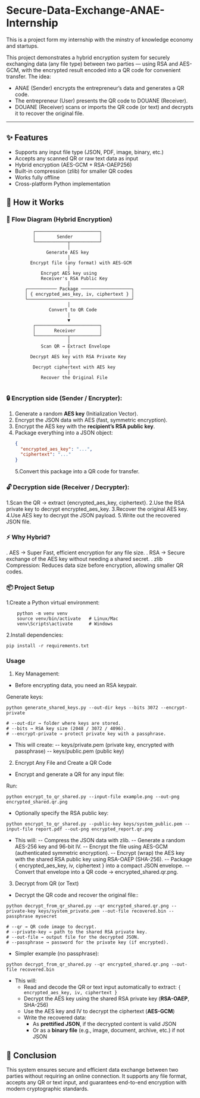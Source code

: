 # Secure-Data-Exchange-ANAE-Internship

This is a project form my internship with the minstry of knowledge economy and startups.

This project demonstrates a hybrid encryption system for securely exchanging data (any file type) between two parties — using RSA and AES-GCM, with the encrypted result encoded into a QR code for convenient transfer.
The idea:

- ANAE (Sender) encrypts the entrepreneur’s data and generates a QR code.
- The entrepreneur (User) presents the QR code to DOUANE (Receiver).
- DOUANE (Receiver) scans or imports the QR code (or text) and decrypts it to recover the original file.

---

## ✨ Features

- Supports any input file type (JSON, PDF, image, binary, etc.)
- Accepts any scanned QR or raw text data as input
- Hybrid encryption (AES-GCM + RSA-OAEP256)
- Built-in compression (zlib) for smaller QR codes
- Works fully offline
- Cross-platform Python implementation

## 🚀 How it Works

### 🔄 Flow Diagram (Hybrid Encryption)

```text
          ┌────────────────────────┐
          │        Sender          │
          └────────────┬───────────┘
                       │
               Generate AES key
                       │
         Encrypt file (any format) with AES-GCM
                       │
             Encrypt AES key using
             Receiver's RSA Public Key
                       │
       ┌─────────── Package ───────────────────┐
       │ { encrypted_aes_key, iv, ciphertext } │
       └───────────────────────────────────────┘
                       │
                Convert to QR Code
                       │
                       ▼
          ┌────────────────────────┐
          │       Receiver         │
          └────────────┬───────────┘
                       │
             Scan QR → Extract Envelope
                       │
         Decrypt AES key with RSA Private Key
                       │
          Decrypt ciphertext with AES key
                       │
             Recover the Original File


```

### 🔒 Encryption side (Sender / Encrypter):

1. Generate a random **AES key** (Initialization Vector).
2. Encrypt the JSON data with AES (fast, symmetric encryption).
3. Encrypt the AES key with the **recipient’s RSA public key**.
4. Package everything into a JSON object:
   ```json
   {
     "encrypted_aes_key": "...",
     "ciphertext": "..."
   }
   ```
   5.Convert this package into a QR code for transfer.

### 🔓 Decryption side (Receiver / Decrypter):

1.Scan the QR → extract {encrypted_aes_key, ciphertext}.
2.Use the RSA private key to decrypt encrypted_aes_key.
3.Recover the original AES key.
4.Use AES key to decrypt the JSON payload.
5.Write out the recovered JSON file.

### ⚡ Why Hybrid?

. AES → Super Fast, efficient encryption for any file size.
. RSA → Secure exchange of the AES key without needing a shared secret.
. zlib Compression: Reduces data size before encryption, allowing smaller QR codes.

### 📦 Project Setup

1.Create a Python virtual environment:

```shell
    python -m venv venv
    source venv/bin/activate   # Linux/Mac
    venv\Scripts\activate      # Windows
```

2.Install dependencies:

```shell
pip install -r requirements.txt
```

### Usage

1. Key Management:

- Before encrypting data, you need an RSA keypair.

Generate keys:

```shell
python generate_shared_keys.py --out-dir keys --bits 3072 --encrypt-private

# --out-dir → folder where keys are stored.
# --bits → RSA key size (2048 / 3072 / 4096).
# --encrypt-private → protect private key with a passphrase.

```

- This will create:
  -- keys/private.pem (private key, encrypted with passphrase)
  -- keys/public.pem (public key)

2. Encrypt Any File and Create a QR Code

- Encrypt and generate a QR for any input file:

Run:

```shell
python encrypt_to_qr_shared.py --input-file example.png --out-png encrypted_shared.qr.png
```

- Optionally specify the RSA public key:

```shell
python encrypt_to_qr_shared.py --public-key keys/system_public.pem --input-file report.pdf --out-png encrypted_report.qr.png

```

- This will:
  -- Compress the JSON data with zlib.
  -- Generate a random AES-256 key and 96-bit IV.
  -- Encrypt the file using AES-GCM (authenticated symmetric encryption).
  -- Encrypt (wrap) the AES key with the shared RSA public key using RSA-OAEP (SHA-256).
  -- Package { encrypted_aes_key, iv, ciphertext } into a compact JSON envelope.
  -- Convert that envelope into a QR code → encrypted_shared.qr.png.

3. Decrypt from QR (or Text)

- Decrypt the QR code and recover the original file::

```shell
python decrypt_from_qr_shared.py --qr encrypted_shared.qr.png --private-key keys/system_private.pem --out-file recovered.bin --passphrase mysecret

# --qr → QR code image to decrypt.
# --private-key → path to the shared RSA private key.
# --out-file → output file for the decrypted JSON.
# --passphrase → password for the private key (if encrypted).
```

- Simpler example (no passphrase):

```shell
python decrypt_from_qr_shared.py --qr encrypted_shared.qr.png --out-file recovered.bin

```

- This will:
  - Read and decode the QR or text input automatically to extract:
    `{ encrypted_aes_key, iv, ciphertext }`
  - Decrypt the AES key using the shared RSA private key (**RSA-OAEP**, SHA-256)
  - Use the AES key and IV to decrypt the ciphertext (**AES-GCM**)
  - Write the recovered data:
    - As **prettified JSON**, if the decrypted content is valid JSON
    - Or as a **binary file** (e.g., image, document, archive, etc.) if not JSON

## 🏁 Conclusion

This system ensures secure and efficient data exchange between two parties without requiring an online connection.
It supports any file format, accepts any QR or text input, and guarantees end-to-end encryption with modern cryptographic standards.
